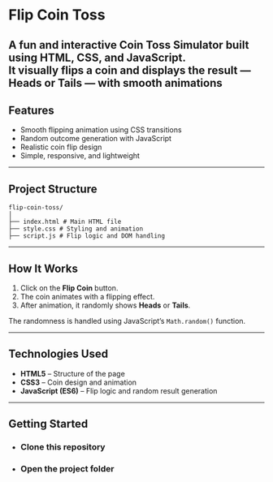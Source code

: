 #  Flip Coin Toss

A fun and interactive **Coin Toss Simulator** built using **HTML**, **CSS**, and **JavaScript**.  
It visually flips a coin and displays the result — **Heads** or **Tails** — with smooth animations
---

##  Features

-  Smooth flipping animation using CSS transitions  
-  Random outcome generation with JavaScript  
-  Realistic coin flip design  
-  Simple, responsive, and lightweight  

---

## Project Structure 
```
flip-coin-toss/
│
├── index.html # Main HTML file
├── style.css # Styling and animation
├── script.js # Flip logic and DOM handling
```
---

## How It Works

1. Click on the **Flip Coin** button.  
2. The coin animates with a flipping effect.  
3. After animation, it randomly shows **Heads** or **Tails**.  

The randomness is handled using JavaScript’s `Math.random()` function.

---

## Technologies Used

- **HTML5** – Structure of the page  
- **CSS3** – Coin design and animation  
- **JavaScript (ES6)** – Flip logic and random result generation  

---

##  Getting Started

- ### Clone this repository
- ### Open the project folder
